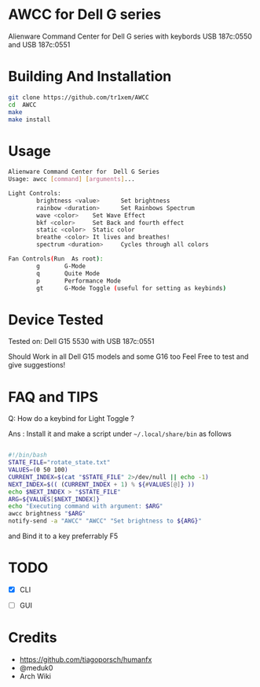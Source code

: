 # AWCC for Dell G series

Alienware Command Center for Dell G series with keybords USB 187c:0550 and USB 187c:0551

# Building  And  Installation

```bash
git clone https://github.com/tr1xem/AWCC
cd  AWCC
make
make install
```
# Usage
```bash
Alienware Command Center for  Dell G Series
Usage: awcc [command] [arguments]...

Light Controls:
        brightness <value>      Set brightness
        rainbow <duration>      Set Rainbows Spectrum
        wave <color>    Set Wave Effect
        bkf <color>     Set Back and fourth effect
        static <color>  Static color
        breathe <color> It lives and breathes!
        spectrum <duration>     Cycles through all colors

Fan Controls(Run  As root):
        g       G-Mode
        q       Quite Mode
        p       Performance Mode
        gt      G-Mode Toggle (useful for setting as keybinds)
```

# Device Tested

Tested on:
Dell  G15 5530 with USB 187c:0551

Should Work in all Dell G15 models and some G16 too
Feel Free to test and give suggestions!

# FAQ and TIPS

Q: How do a keybind for Light Toggle ?

Ans : Install it and make a script under `~/.local/share/bin` as follows

```bash

#!/bin/bash
STATE_FILE="rotate_state.txt"
VALUES=(0 50 100)
CURRENT_INDEX=$(cat "$STATE_FILE" 2>/dev/null || echo -1)
NEXT_INDEX=$(( (CURRENT_INDEX + 1) % ${#VALUES[@]} ))
echo $NEXT_INDEX > "$STATE_FILE"
ARG=${VALUES[$NEXT_INDEX]}
echo "Executing command with argument: $ARG"
awcc brightness "$ARG"
notify-send -a "AWCC" "AWCC" "Set brightness to ${ARG}"
```
and Bind it to  a key preferrably F5

# TODO
- [X] CLI
- [ ] GUI


# Credits

- https://github.com/tiagoporsch/humanfx
- @meduk0
- Arch Wiki

